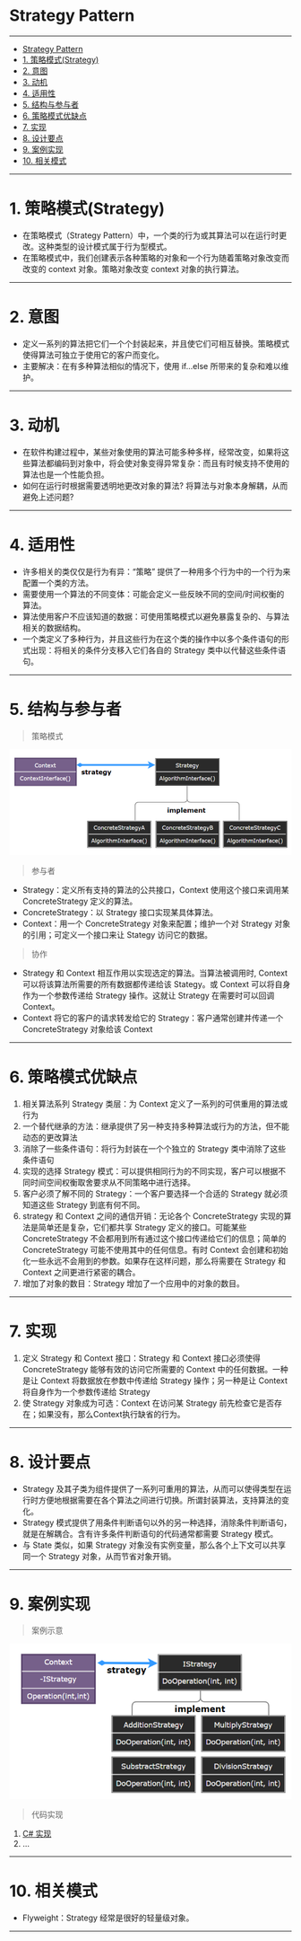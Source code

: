 # Strategy Pattern

---

- [Strategy Pattern](#strategy-pattern)
- [1. 策略模式(Strategy)](#1-策略模式strategy)
- [2. 意图](#2-意图)
- [3. 动机](#3-动机)
- [4. 适用性](#4-适用性)
- [5. 结构与参与者](#5-结构与参与者)
- [6. 策略模式优缺点](#6-策略模式优缺点)
- [7. 实现](#7-实现)
- [8. 设计要点](#8-设计要点)
- [9. 案例实现](#9-案例实现)
- [10. 相关模式](#10-相关模式)

---
# 1. 策略模式(Strategy)

- 在策略模式（Strategy Pattern）中，一个类的行为或其算法可以在运行时更改。这种类型的设计模式属于行为型模式。
- 在策略模式中，我们创建表示各种策略的对象和一个行为随着策略对象改变而改变的 context 对象。策略对象改变 context 对象的执行算法。

---
# 2. 意图

- 定义一系列的算法把它们一个个封装起来，并且使它们可相互替换。策略模式使得算法可独立于使用它的客户而变化。
- 主要解决：在有多种算法相似的情况下，使用 if...else 所带来的复杂和难以维护。

---
# 3. 动机

- 在软件构建过程中，某些对象使用的算法可能多种多样，经常改变，如果将这些算法都编码到对象中，将会使对象变得异常复杂：而且有时候支持不使用的算法也是一个性能负担。
- 如何在运行时根据需要透明地更改对象的算法? 将算法与对象本身解耦，从而避免上述问题?

---
# 4. 适用性

- 许多相关的类仅仅是行为有异：“策略” 提供了一种用多个行为中的一个行为来配置一个类的方法。
- 需要使用一个算法的不同变体：可能会定义一些反映不同的空间/时间权衡的算法。
- 算法使用客户不应该知道的数据：可使用策略模式以避免暴露复杂的、与算法相关的数据结构。
- 一个类定义了多种行为，并且这些行为在这个类的操作中以多个条件语句的形式出现：将相关的条件分支移入它们各自的 Strategy 类中以代替这些条件语句。

---
# 5. 结构与参与者

> 策略模式

  ![策略模式](img/策略模式设计.png)

> 参与者

- Strategy：定义所有支持的算法的公共接口，Context 使用这个接口来调用某 ConcreteStrategy 定义的算法。
- ConcreteStrategy：以 Strategy 接口实现某具体算法。
- Context：用一个 ConcreteStrategy 对象来配置；维护一个对 Strategy 对象的引用；可定义一个接口来让 Stategy 访问它的数据。

> 协作

- Strategy 和 Context 相互作用以实现选定的算法。当算法被调用时, Context 可以将该算法所需要的所有数据都传递给该 Stategy。或 Context 可以将自身作为一个参数传递给 Strategy 操作。这就让 Strategy 在需要时可以回调 Context。
- Context 将它的客户的请求转发给它的 Strategy：客户通常创建并传递一个 ConcreteStrategy 对象给该 Context

---
# 6. 策略模式优缺点

1. 相关算法系列 Strategy 类层：为 Context 定义了一系列的可供重用的算法或行为
2. 一个替代继承的方法：继承提供了另一种支持多种算法或行为的方法，但不能动态的更改算法
3. 消除了一些条件语句：将行为封装在一个个独立的 Strategy 类中消除了这些条件语句
4. 实现的选择 Strategy 模式：可以提供相同行为的不同实现，客户可以根据不同时间空间权衡取舍要求从不同策略中进行选择。
5. 客户必须了解不同的 Strategy：一个客户要选择一个合适的 Strategy 就必须知道这些 Strategy 到底有何不同。
6. strategy 和 Context 之间的通信开销：无论各个 ConcreteStrategy 实现的算法是简单还是复杂，它们都共享 Strategy 定义的接口。可能某些 ConcreteStrategy 不会都用到所有通过这个接口传递给它们的信息；简单的 ConcreteStrategy 可能不使用其中的任何信息。有时 Context 会创建和初始化一些永远不会用到的参数。如果存在这样问题，那么将需要在 Strategy 和 Context 之间更进行紧密的耦合。
7. 增加了对象的数目：Strategy 增加了一个应用中的对象的数目。

---
# 7. 实现

1. 定义 Strategy 和 Context 接口：Strategy 和 Context 接口必须使得 ConcreteStrategy 能够有效的访问它所需要的 Context 中的任何数据。一种是让 Context 将数据放在参数中传递给 Strategy 操作；另一种是让 Context 将自身作为一个参数传递给 Strategy
2. 使 Strategy 对象成为可选：Context 在访问某 Strategy 前先检查它是否存在；如果没有，那么Context执行缺省的行为。

---
# 8. 设计要点

- Strategy 及其子类为组件提供了一系列可重用的算法，从而可以使得类型在运行时方便地根据需要在各个算法之间进行切换。所谓封装算法，支持算法的变化。
- Strategy 模式提供了用条件判断语句以外的另一种选择，消除条件判断语句，就是在解耦合。含有许多条件判断语句的代码通常都需要 Strategy 模式。
- 与 State 类似，如果 Strategy 对象没有实例变量，那么各个上下文可以共享同一个 Strategy 对象，从而节省对象开销。

---
# 9. 案例实现

> 案例示意

  ![案例](img/策略模式案例.png)

> 代码实现

1. [C# 实现]()
2. ...

---
# 10. 相关模式

- Flyweight：Strategy 经常是很好的轻量级对象。

---